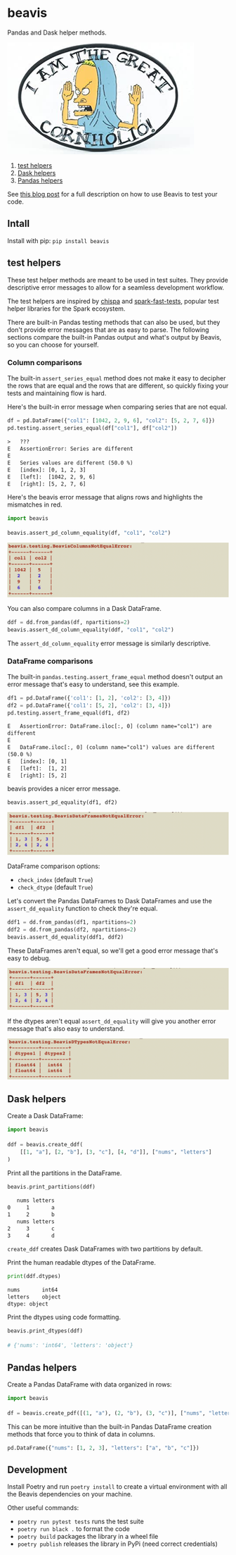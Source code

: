# beavis

Pandas and Dask helper methods.

![cornholio](https://github.com/MrPowers/beavis/blob/main/images/cornholio.jpg)

1. [test helpers](https://github.com/MrPowers/beavis#test-helpers)
2. [Dask helpers](https://github.com/MrPowers/beavis#dask-helpers)
3. [Pandas helpers](https://github.com/MrPowers/beavis#pandas-helpers)

See [this blog post](https://mungingdata.com/pandas/unit-testing-pandas/) for a full description on how to use Beavis to test your code.

## Intall

Install with pip: `pip install beavis`

## test helpers

These test helper methods are meant to be used in test suites.  They provide descriptive error messages to allow for a seamless development workflow.

The test helpers are inspired by [chispa](https://github.com/MrPowers/chispa) and [spark-fast-tests](https://github.com/MrPowers/spark-fast-tests), popular test helper libraries for the Spark ecosystem.

There are built-in Pandas testing methods that can also be used, but they don't provide error messages that are as easy to parse.  The following sections compare the built-in Pandas output and what's output by Beavis, so you can choose for yourself.

### Column comparisons

The built-in `assert_series_equal` method does not make it easy to decipher the rows that are equal and the rows that are different, so quickly fixing your tests and maintaining flow is hard.

Here's the built-in error message when comparing series that are not equal.

```python
df = pd.DataFrame({"col1": [1042, 2, 9, 6], "col2": [5, 2, 7, 6]})
pd.testing.assert_series_equal(df["col1"], df["col2"])
```

```
>   ???
E   AssertionError: Series are different
E
E   Series values are different (50.0 %)
E   [index]: [0, 1, 2, 3]
E   [left]:  [1042, 2, 9, 6]
E   [right]: [5, 2, 7, 6]
```

Here's the beavis error message that aligns rows and highlights the mismatches in red.

```python
import beavis

beavis.assert_pd_column_equality(df, "col1", "col2")
```

![BeavisColumnsNotEqualError](https://github.com/MrPowers/beavis/blob/main/images/beavis_columns_not_equal_error.png)

You can also compare columns in a Dask DataFrame.

```python
ddf = dd.from_pandas(df, npartitions=2)
beavis.assert_dd_column_equality(ddf, "col1", "col2")
```

The `assert_dd_column_equality` error message is similarly descriptive.

### DataFrame comparisons

The built-in `pandas.testing.assert_frame_equal` method doesn't output an error message that's easy to understand, see this example.

```python
df1 = pd.DataFrame({'col1': [1, 2], 'col2': [3, 4]})
df2 = pd.DataFrame({'col1': [5, 2], 'col2': [3, 4]})
pd.testing.assert_frame_equal(df1, df2)
```

```
E   AssertionError: DataFrame.iloc[:, 0] (column name="col1") are different
E
E   DataFrame.iloc[:, 0] (column name="col1") values are different (50.0 %)
E   [index]: [0, 1]
E   [left]:  [1, 2]
E   [right]: [5, 2]
```

beavis provides a nicer error message.

```python
beavis.assert_pd_equality(df1, df2)
```

![BeavisDataFramesNotEqualError](https://github.com/MrPowers/beavis/blob/main/images/assert_pd_equality_error.png)

DataFrame comparison options:

* `check_index` (default `True`)
* `check_dtype` (default `True`)

Let's convert the Pandas DataFrames to Dask DataFrames and use the `assert_dd_equality` function to check they're equal.

```python
ddf1 = dd.from_pandas(df1, npartitions=2)
ddf2 = dd.from_pandas(df2, npartitions=2)
beavis.assert_dd_equality(ddf1, ddf2)
```

These DataFrames aren't equal, so we'll get a good error message that's easy to debug.

![Dask DataFrames not equal](https://github.com/MrPowers/beavis/blob/main/images/assert_dd_equality_error.png)

If the dtypes aren't equal `assert_dd_equality` will give you another error message that's also easy to understand.

![Dask DataFrames dtypes not equal](https://github.com/MrPowers/beavis/blob/main/images/assert_dd_equality_dtype_error.png)

## Dask helpers

Create a Dask DataFrame:

```python
import beavis

ddf = beavis.create_ddf(
    [[1, "a"], [2, "b"], [3, "c"], [4, "d"]], ["nums", "letters"]
)
```

Print all the partitions in the DataFrame.

```python
beavis.print_partitions(ddf)
```

```
   nums letters
0     1       a
1     2       b
   nums letters
2     3       c
3     4       d
```

`create_ddf` creates Dask DataFrames with two partitions by default.

Print the human readable dtypes of the DataFrame.

```python
print(ddf.dtypes)
```

```
nums       int64
letters    object
dtype: object
```

Print the dtypes using code formatting.

```python
beavis.print_dtypes(ddf)

# {'nums': 'int64', 'letters': 'object'}
```

## Pandas helpers

Create a Pandas DataFrame with data organized in rows:

```python
import beavis

df = beavis.create_pdf([(1, "a"), (2, "b"), (3, "c")], ["nums", "letters"])
```

This can be more intuitive than the built-in Pandas DataFrame creation methods that force you to think of data in columns.

```python
pd.DataFrame({"nums": [1, 2, 3], "letters": ["a", "b", "c"]})
```

## Development

Install Poetry and run `poetry install` to create a virtual environment with all the Beavis dependencies on your machine.

Other useful commands:

* `poetry run pytest tests` runs the test suite
* `poetry run black .` to format the code
* `poetry build` packages the library in a wheel file
* `poetry publish` releases the library in PyPi (need correct credentials)

